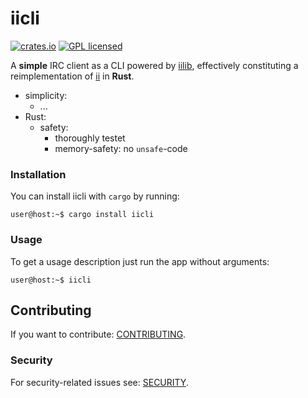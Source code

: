 # iicli

[![crates.io][crates-badge]][crates-url]
[![GPL licensed][license-badge]][license-url]

[crates-badge]: https://img.shields.io/crates/v/iicli.svg
[crates-url]: https://crates.io/crates/iicli
[license-badge]: https://img.shields.io/badge/license-GPL-blue.svg
[license-url]: ./Cargo.toml

A **simple** IRC client as a CLI powered by [iilib](https://github.com/shtsoft/ii-rs/iilib), effectively constituting a reimplementation of [ii](https://tools.suckless.org/ii) in **Rust**.

- simplicity:
  * ...
- Rust:
  * safety:
    + thoroughly testet
    + memory-safety: no `unsafe`-code

### Installation

You can install iicli with `cargo` by running:

```console
user@host:~$ cargo install iicli
```

### Usage

To get a usage description just run the app without arguments:

```console
user@host:~$ iicli
```

## Contributing

If you want to contribute: [CONTRIBUTING](../CONTRIBUTING.md).

### Security

For security-related issues see: [SECURITY](../SECURITY.md).
